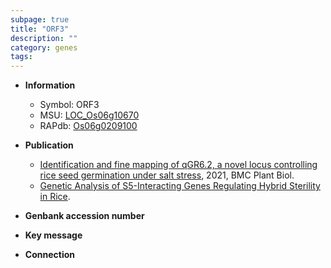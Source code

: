 ```yaml
---
subpage: true
title: "ORF3"
description: ""
category: genes
tags: 
---
```


* **Information**  
    + Symbol: ORF3  
    + MSU: [LOC_Os06g10670](http://rice.plantbiology.msu.edu/cgi-bin/ORF_infopage.cgi?orf=LOC_Os06g10670)  
    + RAPdb: [Os06g0209100](http://rapdb.dna.affrc.go.jp/viewer/gbrowse_details/irgsp1?name=Os06g0209100)  

* **Publication**  
    + [Identification and fine mapping of qGR6.2, a novel locus controlling rice seed germination under salt stress](http://www.ncbi.nlm.nih.gov/pubmed?term=Identification+and+fine+mapping+of+qGR6.2,+a+novel+locus+controlling+rice+seed+germination+under+salt+stress%5BTitle%5D), 2021, BMC Plant Biol.
    + [Genetic Analysis of S5-Interacting Genes Regulating Hybrid Sterility in Rice](N+Y).

* **Genbank accession number**  

* **Key message**  

* **Connection**  



